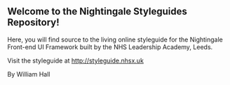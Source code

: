 <h2>Welcome to the Nightingale Styleguides Repository!</h2>
<p>Here, you will find source to the living online styleguide for the Nightingale Front-end UI Framework built by
  the NHS Leadership Academy, Leeds.</p>
<p>Visit the styleguide at <a href = "http://styleguide.nhsx.uk">http://styleguide.nhsx.uk</a></p>
<p>By William Hall</a>
